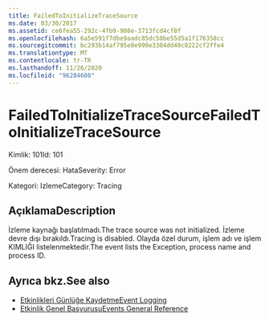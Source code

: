```yaml
---
title: FailedToInitializeTraceSource
ms.date: 03/30/2017
ms.assetid: ce6fea55-292c-4fb9-908e-3713fcd4cf8f
ms.openlocfilehash: 6a5e591f7dbe9aadc85dc58be55d5a1f176358cc
ms.sourcegitcommit: bc293b14af795e0e999e3304dd40c0222cf2ffe4
ms.translationtype: MT
ms.contentlocale: tr-TR
ms.lasthandoff: 11/26/2020
ms.locfileid: "96284608"
---
```

# <a name="failedtoinitializetracesource"></a><span data-ttu-id="e039f-102">FailedToInitializeTraceSource</span><span class="sxs-lookup"><span data-stu-id="e039f-102">FailedToInitializeTraceSource</span></span>

<span data-ttu-id="e039f-103">Kimlik: 101</span><span class="sxs-lookup"><span data-stu-id="e039f-103">Id: 101</span></span>  
  
 <span data-ttu-id="e039f-104">Önem derecesi: Hata</span><span class="sxs-lookup"><span data-stu-id="e039f-104">Severity: Error</span></span>  
  
 <span data-ttu-id="e039f-105">Kategori: Izleme</span><span class="sxs-lookup"><span data-stu-id="e039f-105">Category: Tracing</span></span>  
  
## <a name="description"></a><span data-ttu-id="e039f-106">Açıklama</span><span class="sxs-lookup"><span data-stu-id="e039f-106">Description</span></span>  

 <span data-ttu-id="e039f-107">İzleme kaynağı başlatılmadı.</span><span class="sxs-lookup"><span data-stu-id="e039f-107">The trace source was not initialized.</span></span> <span data-ttu-id="e039f-108">İzleme devre dışı bırakıldı.</span><span class="sxs-lookup"><span data-stu-id="e039f-108">Tracing is disabled.</span></span> <span data-ttu-id="e039f-109">Olayda özel durum, işlem adı ve işlem KIMLIĞI listelenmektedir.</span><span class="sxs-lookup"><span data-stu-id="e039f-109">The event lists the Exception, process name and process ID.</span></span>  
  
## <a name="see-also"></a><span data-ttu-id="e039f-110">Ayrıca bkz.</span><span class="sxs-lookup"><span data-stu-id="e039f-110">See also</span></span>

- [<span data-ttu-id="e039f-111">Etkinlikleri Günlüğe Kaydetme</span><span class="sxs-lookup"><span data-stu-id="e039f-111">Event Logging</span></span>](index.md)
- [<span data-ttu-id="e039f-112">Etkinlik Genel Başvurusu</span><span class="sxs-lookup"><span data-stu-id="e039f-112">Events General Reference</span></span>](events-general-reference.md)
